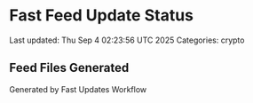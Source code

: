 # Fast Feed Update Status
Last updated: Thu Sep  4 02:23:56 UTC 2025
Categories: crypto

## Feed Files Generated

Generated by Fast Updates Workflow
